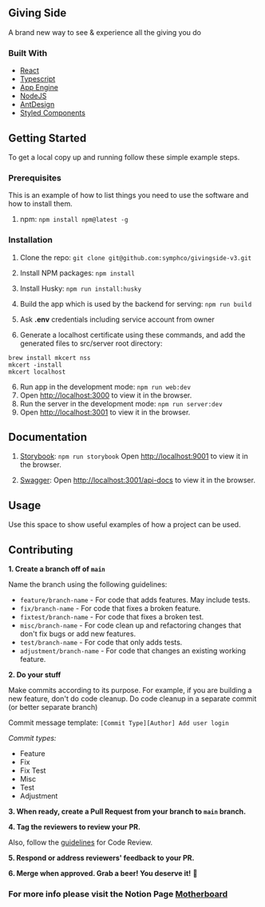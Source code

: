 ## Giving Side

A brand new way to see & experience all the giving you do

### Built With

- [React](https://reactjs.org/)
- [Typescript](https://www.typescriptlang.org/)
- [App Engine](https://cloud.google.com/appengine)
- [NodeJS](https://nodejs.org/en/)
- [AntDesign](https://ant.design/)
- [Styled Components](https://styled-components.com/)

## Getting Started

To get a local copy up and running follow these simple example steps.

### Prerequisites

This is an example of how to list things you need to use the software and how to install them.

1. npm: `npm install npm@latest -g`

### Installation

1. Clone the repo: `git clone git@github.com:symphco/givingside-v3.git`

2. Install NPM packages: `npm install`
3. Install Husky: `npm run install:husky`
4. Build the app which is used by the backend for serving: `npm run build`
5. Ask **.env** credentials including service account from owner
6. Generate a localhost certificate using these commands, and add the generated files to src/server root directory:

```
brew install mkcert nss
mkcert -install
mkcert localhost
```

6. Run app in the development mode: `npm run web:dev`
7. Open [http://localhost:3000](http://localhost:3000) to view it in the browser.
8. Run the server in the development mode: `npm run server:dev`
9. Open [http://localhost:3001](http://localhost:3001) to view it in the browser.

## Documentation

1. [Storybook](https://storybook.js.org/): `npm run storybook`
   Open [http://localhost:9001](http://localhost:9001) to view it in the browser.

1. [Swagger](https://swagger.io/): Open [http://localhost:3001/api-docs](http://localhost:3001/api-docs) to view it in the browser.

## Usage

Use this space to show useful examples of how a project can be used.

## Contributing

**1. Create a branch off of `main`**

Name the branch using the following guidelines:

- `feature/branch-name` - For code that adds features. May include tests.
- `fix/branch-name` - For code that fixes a broken feature.
- `fixtest/branch-name` - For code that fixes a broken test.
- `misc/branch-name` - For code clean up and refactoring changes that don't fix bugs or add new features.
- `test/branch-name` - For code that only adds tests.
- `adjustment/branch-name` - For code that changes an existing working feature.

**2. Do your stuff**

Make commits according to its purpose. For example, if you are building a new feature, don't do code cleanup. Do code cleanup in a separate commit (or better separate branch)

Commit message template: `[Commit Type][Author] Add user login`

_Commit types:_

- Feature
- Fix
- Fix Test
- Misc
- Test
- Adjustment

**3. When ready, create a Pull Request from your branch to `main` branch.**

**4. Tag the reviewers to review your PR.**

Also, follow the [guidelines](https://www.notion.so/Code-Review-6d37faac076e4484b730ef20c9fb065a) for Code Review.

**5. Respond or address reviewers' feedback to your PR.**

**6. Merge when approved. Grab a beer! You deserve it!** 🍺

### For more info please visit the Notion Page [Motherboard](https://www.notion.so/symphco/GivingSide-e6cc97aec4e8427eab7715b958fcb465)
